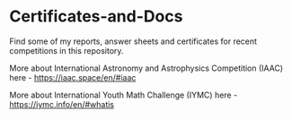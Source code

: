 # Certificates-and-Docs

Find some of my reports, answer sheets and certificates for recent competitions in this repository.

More about International Astronomy and Astrophysics Competition (IAAC) here - https://iaac.space/en/#iaac 

More about International Youth Math Challenge (IYMC) here - https://iymc.info/en/#whatis
